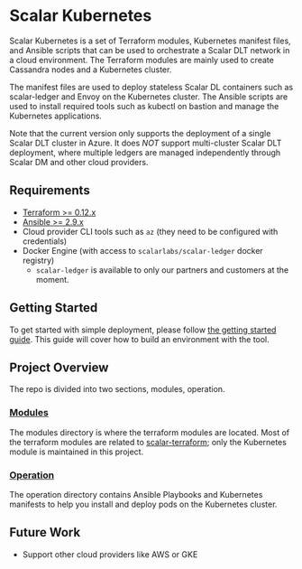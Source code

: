 # Scalar Kubernetes

Scalar Kubernetes is a set of Terraform modules, Kubernetes manifest files, and Ansible scripts that can be used to orchestrate a Scalar DLT network in a cloud environment. The Terraform modules are mainly used to create Cassandra nodes and a Kubernetes cluster.

The manifest files are used to deploy stateless Scalar DL containers such as scalar-ledger and Envoy on the Kubernetes cluster. The Ansible scripts are used to install required tools such as kubectl on bastion and manage the Kubernetes applications.

Note that the current version only supports the deployment of a single Scalar DLT cluster in Azure. It does *NOT* support multi-cluster Scalar DLT deployment, where multiple ledgers are managed independently through Scalar DM and other cloud providers.

## Requirements

* [Terraform >= 0.12.x](https://www.terraform.io/downloads.html)
* [Ansible >= 2.9.x](https://docs.ansible.com/ansible/latest/installation_guide/intro_installation.html)
* Cloud provider CLI tools such as `az` (they need to be configured with credentials)
* Docker Engine (with access to `scalarlabs/scalar-ledger` docker registry)
  * `scalar-ledger` is available to only our partners and customers at the moment.

## Getting Started

To get started with simple deployment, please follow [the getting started guide](docs/GettingStarted.md). This guide will cover how to build an environment with the tool.

## Project Overview

The repo is divided into two sections, modules, operation.

### [Modules](./modules)

The modules directory is where the terraform modules are located. Most of the terraform modules are related to [scalar-terraform](https://github.com/scalar-labs/scalar-terraform); only the Kubernetes module is maintained in this project.

### [Operation](./operation)

The operation directory contains Ansible Playbooks and Kubernetes manifests to help you install and deploy pods on the Kubernetes cluster.

## Future Work

* Support other cloud providers like AWS or GKE
